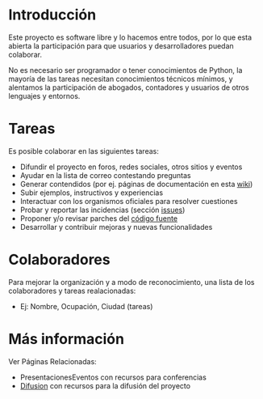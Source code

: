 # Introducción #

Este proyecto es software libre y lo hacemos entre todos, por lo que esta abierta la participación para que usuarios y desarrolladores puedan colaborar.

No es necesario ser programador o tener conocimientos de Python, la mayoría de las tareas necesitan conocimientos técnicos mínimos, y alentamos la participación de abogados, contadores y usuarios de otros lenguajes y entornos.

# Tareas #

Es posible colaborar en las siguientes tareas:
  * Difundir el proyecto en foros, redes sociales, otros sitios y eventos
  * Ayudar en la lista de correo contestando preguntas
  * Generar contendidos (por ej. páginas de documentación en esta [wiki](http://code.google.com/p/pyafipws/w/list))
  * Subir ejemplos, instructivos y experiencias
  * Interactuar con los organismos oficiales para resolver cuestiones
  * Probar y reportar las incidencias (sección [issues](http://code.google.com/p/pyafipws/issues/list))
  * Proponer y/o revisar parches del [código fuente](http://code.google.com/p/pyafipws/source/list)
  * Desarrollar y contribuir mejoras y nuevas funcionalidades

# Colaboradores #

Para mejorar la organización y a modo de reconocimiento, una lista de los colaboradores y tareas realacionadas:
  * Ej: Nombre, Ocupación, Ciudad (tareas)

# Más información #

Ver Páginas Relacionadas:
  * PresentacionesEventos con recursos para conferencias
  * [Difusion](Difusion.md) con recursos para la difusión del proyecto